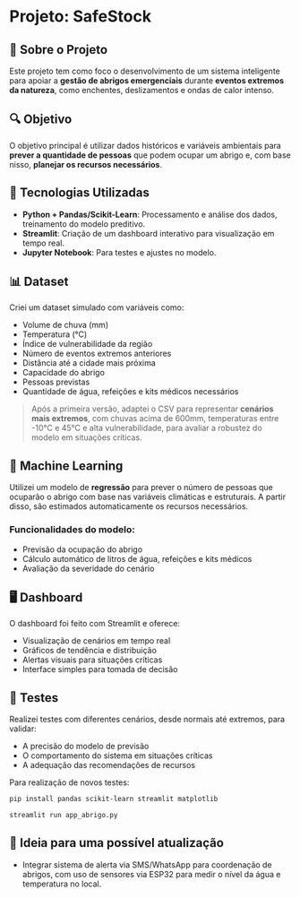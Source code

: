# Projeto: SafeStock

## 🧠 Sobre o Projeto

Este projeto tem como foco o desenvolvimento de um sistema inteligente para apoiar a **gestão de abrigos emergenciais** durante **eventos extremos da natureza**, como enchentes, deslizamentos e ondas de calor intenso.

## 🔍 Objetivo

O objetivo principal é utilizar dados históricos e variáveis ambientais para **prever a quantidade de pessoas** que podem ocupar um abrigo e, com base nisso, **planejar os recursos necessários**.

## 🧰 Tecnologias Utilizadas

- **Python + Pandas/Scikit-Learn**: Processamento e análise dos dados, treinamento do modelo preditivo.
- **Streamlit**: Criação de um dashboard interativo para visualização em tempo real.
- **Jupyter Notebook**: Para testes e ajustes no modelo.
  
## 📊 Dataset

Criei um dataset simulado com variáveis como:
- Volume de chuva (mm)
- Temperatura (°C)
- Índice de vulnerabilidade da região
- Número de eventos extremos anteriores
- Distância até a cidade mais próxima
- Capacidade do abrigo
- Pessoas previstas
- Quantidade de água, refeições e kits médicos necessários

> Após a primeira versão, adaptei o CSV para representar **cenários mais extremos**, com chuvas acima de 600mm, temperaturas entre -10°C e 45°C e alta vulnerabilidade, para avaliar a robustez do modelo em situações críticas.

## 🤖 Machine Learning

Utilizei um modelo de **regressão** para prever o número de pessoas que ocuparão o abrigo com base nas variáveis climáticas e estruturais. A partir disso, são estimados automaticamente os recursos necessários.

### Funcionalidades do modelo:
- Previsão da ocupação do abrigo
- Cálculo automático de litros de água, refeições e kits médicos
- Avaliação da severidade do cenário

## 🖥️ Dashboard

O dashboard foi feito com Streamlit e oferece:
- Visualização de cenários em tempo real
- Gráficos de tendência e distribuição
- Alertas visuais para situações críticas
- Interface simples para tomada de decisão

## 🧪 Testes

Realizei testes com diferentes cenários, desde normais até extremos, para validar:
- A precisão do modelo de previsão
- O comportamento do sistema em situações críticas
- A adequação das recomendações de recursos

Para realização de novos testes:
```bash
pip install pandas scikit-learn streamlit matplotlib
```
```bash
streamlit run app_abrigo.py
```

## 🚀 Ideia para uma possível atualização

- Integrar sistema de alerta via SMS/WhatsApp para coordenação de abrigos, com uso de sensores via ESP32 para medir o nível da água e temperatura no local.
